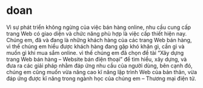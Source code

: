 # doan
Vì sự phát triển không ngừng của việc bán hàng online, nhu cầu cung cấp trang Web có giao diện và chức năng phù hợp là việc cấp thiết hiện nay.
Chúng em, đã và đang là những khách hàng của các trang Web bán hàng, vì thế chúng em hiểu được khách hàng đang gặp khó khăn gì, cần gì và muốn gì khi mua sắm online.
vì thế chúng em đã chọn đề tài “Xây dựng trang Web bán hàng – Website bán điện thoại” để tìm hiểu, xây dựng, và đưa ra các giải pháp nhằm đáp ứng nhu cầu của người dùng, bên cạnh đó,
chúng em cũng muốn vừa nâng cao kĩ năng lập trình Web của bản thân, vừa đáp ứng được kĩ năng trong ngành học của chúng em – Thương mại điện tử.
